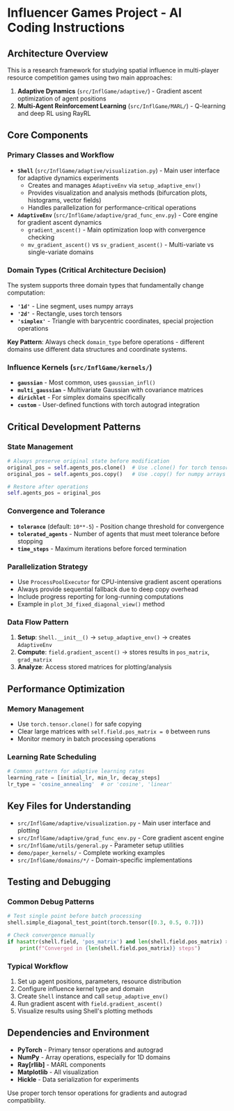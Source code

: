 # Influencer Games Project - AI Coding Instructions

## Architecture Overview

This is a research framework for studying spatial influence in multi-player resource competition games using two main approaches:

1. **Adaptive Dynamics** (`src/InflGame/adaptive/`) - Gradient ascent optimization of agent positions
2. **Multi-Agent Reinforcement Learning** (`src/InflGame/MARL/`) - Q-learning and deep RL using RayRL

## Core Components

### Primary Classes and Workflow
- **`Shell`** (`src/InflGame/adaptive/visualization.py`) - Main user interface for adaptive dynamics experiments
  - Creates and manages `AdaptiveEnv` via `setup_adaptive_env()`
  - Provides visualization and analysis methods (bifurcation plots, histograms, vector fields)
  - Handles parallelization for performance-critical operations
- **`AdaptiveEnv`** (`src/InflGame/adaptive/grad_func_env.py`) - Core engine for gradient ascent dynamics
  - `gradient_ascent()` - Main optimization loop with convergence checking
  - `mv_gradient_ascent()` vs `sv_gradient_ascent()` - Multi-variate vs single-variate domains

### Domain Types (Critical Architecture Decision)
The system supports three domain types that fundamentally change computation:
- **`'1d'`** - Line segment, uses numpy arrays
- **`'2d'`** - Rectangle, uses torch tensors  
- **`'simplex'`** - Triangle with barycentric coordinates, special projection operations

**Key Pattern**: Always check `domain_type` before operations - different domains use different data structures and coordinate systems.

### Influence Kernels (`src/InflGame/kernels/`)
- **`gaussian`** - Most common, uses `gaussian_infl()`
- **`multi_gaussian`** - Multivariate Gaussian with covariance matrices
- **`dirichlet`** - For simplex domains specifically
- **`custom`** - User-defined functions with torch autograd integration

## Critical Development Patterns

### State Management
```python
# Always preserve original state before modification
original_pos = self.agents_pos.clone()  # Use .clone() for torch tensors
original_pos = self.agents_pos.copy()   # Use .copy() for numpy arrays

# Restore after operations
self.agents_pos = original_pos
```

### Convergence and Tolerance
- **`tolerance`** (default: `10**-5`) - Position change threshold for convergence
- **`tolerated_agents`** - Number of agents that must meet tolerance before stopping
- **`time_steps`** - Maximum iterations before forced termination

### Parallelization Strategy
- Use `ProcessPoolExecutor` for CPU-intensive gradient ascent operations
- Always provide sequential fallback due to deep copy overhead
- Include progress reporting for long-running computations
- Example in `plot_3d_fixed_diagonal_view()` method

### Data Flow Pattern
1. **Setup**: `Shell.__init__()` → `setup_adaptive_env()` → creates `AdaptiveEnv`
2. **Compute**: `field.gradient_ascent()` → stores results in `pos_matrix`, `grad_matrix`
3. **Analyze**: Access stored matrices for plotting/analysis

## Performance Optimization

### Memory Management
- Use `torch.tensor.clone()` for safe copying
- Clear large matrices with `self.field.pos_matrix = 0` between runs
- Monitor memory in batch processing operations

### Learning Rate Scheduling
```python
# Common pattern for adaptive learning rates
learning_rate = [initial_lr, min_lr, decay_steps]
lr_type = 'cosine_annealing'  # or 'cosine', 'linear'
```

## Key Files for Understanding

- `src/InflGame/adaptive/visualization.py` - Main user interface and plotting
- `src/InflGame/adaptive/grad_func_env.py` - Core gradient ascent engine
- `src/InflGame/utils/general.py` - Parameter setup utilities
- `demo/paper_kernels/` - Complete working examples
- `src/InflGame/domains/*/` - Domain-specific implementations

## Testing and Debugging

### Common Debug Patterns
```python
# Test single point before batch processing
shell.simple_diagonal_test_point(torch.tensor([0.3, 0.5, 0.7]))

# Check convergence manually
if hasattr(shell.field, 'pos_matrix') and len(shell.field.pos_matrix) > 0:
    print(f"Converged in {len(shell.field.pos_matrix)} steps")
```

### Typical Workflow
1. Set up agent positions, parameters, resource distribution
2. Configure influence kernel type and domain
3. Create `Shell` instance and call `setup_adaptive_env()`
4. Run gradient ascent with `field.gradient_ascent()`
5. Visualize results using Shell's plotting methods

## Dependencies and Environment
- **PyTorch** - Primary tensor operations and autograd
- **NumPy** - Array operations, especially for 1D domains  
- **Ray[rllib]** - MARL components
- **Matplotlib** - All visualization
- **Hickle** - Data serialization for experiments

Use proper torch tensor operations for gradients and autograd compatibility.
